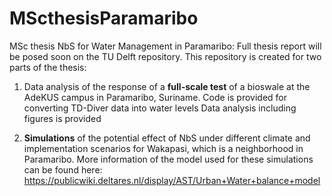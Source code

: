 # MScthesisParamaribo
MSc thesis NbS for Water Management in Paramaribo:
Full thesis report will be posed soon on the TU Delft repository. This repository is created for two parts of the thesis:

1. Data analysis of the response of a **full-scale test** of a bioswale at the AdeKUS campus in Paramaribo, Suriname.
Code is provided for converting TD-Diver data into water levels
Data analysis including figures is provided

3. **Simulations** of the potential effect of NbS under different climate and implementation scenarios for Wakapasi, which is a neighborhood in Paramaribo.
More information of the model used for these simulations can be found here: https://publicwiki.deltares.nl/display/AST/Urban+Water+balance+model



